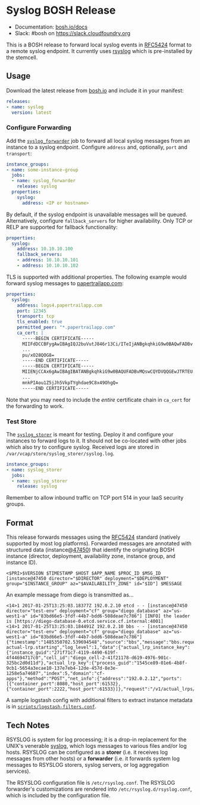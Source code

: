 # Syslog BOSH Release

* Documentation: [bosh.io/docs](https://bosh.io/docs)
* Slack: #bosh on <https://slack.cloudfoundry.org>

This is a BOSH release to forward local syslog events in [RFC5424](https://tools.ietf.org/html/rfc5424) format to a remote syslog endpoint. It currently uses [rsyslog](http://www.rsyslog.com/) which is pre-installed by the stemcell.


## Usage

Download the latest release from [bosh.io](https://bosh.io/releases/github.com/cloudfoundry/syslog-release) and include it in your manifest:

```yml
releases:
- name: syslog
  version: latest
```


### Configure Forwarding

Add the [`syslog_forwarder`](https://bosh.io/jobs/syslog_forwarder?source=github.com/cloudfoundry/syslog-release) job to forward all local syslog messages from an instance to a syslog endpoint. Configure `address` and, optionally, `port` and `transport`:

```yml
instance_groups:
- name: some-instance-group
  jobs:
  - name: syslog_forwarder
    release: syslog
  properties:
    syslog:
      address: <IP or hostname>
```

By default, if the syslog endpoint is unavailable messages will be queued. Alternatively, configure `fallback_servers` for higher availability. Only TCP or RELP are supported for fallback functionality:

```yml
properties:
  syslog:
    address: 10.10.10.100
    fallback_servers:
    - address: 10.10.10.101
    - address: 10.10.10.102
```

TLS is supported with additional properties. The following example would forward syslog messages to [papertrailapp.com](https://papertrailapp.com/):

```yml
properties:
  syslog:
    address: logs4.papertrailapp.com
    port: 12345
    transport: tcp
    tls_enabled: true
    permitted_peer: "*.papertrailapp.com"
    ca_cert: |
      -----BEGIN CERTIFICATE-----
      MIIFdDCCBFygAwIBAgIQJ2buVutJ846r13Ci/ITeIjANBgkqhkiG9w0BAQwFADBv
      ...
      pu/xO28QOG8=
      -----END CERTIFICATE-----
      -----BEGIN CERTIFICATE-----
      MIIENjCCAx6gAwIBAgIBATANBgkqhkiG9w0BAQUFADBvMQswCQYDVQQGEwJTRTEU
      ...
      mnkPIAou1Z5jJh5VkpTYghdae9C8x49OhgQ=
      -----END CERTIFICATE-----
```

Note that you may need to include the *entire* certificate chain in `ca_cert` for the forwarding to work.

### Test Store

The [`syslog_storer`](https://bosh.io/jobs/syslog_storer?source=github.com/cloudfoundry/syslog-release) is meant for testing. Deploy it and configure your instances to forward logs to it. It should not be co-located with other jobs which also try to configure syslog. Received logs are stored in `/var/vcap/store/syslog_storer/syslog.log`.

```yml
instance_groups:
- name: syslog_storer
  jobs:
  - name: syslog_storer
    release: syslog
```

Remember to allow inbound traffic on TCP port 514 in your IaaS security groups.


## Format

This release forwards messages using the [RFC5424](https://tools.ietf.org/html/rfc5424) standard (natively supported by most log platforms). Forwarded messages are annotated with structured data (instance@[47450](https://www.iana.org/assignments/enterprise-numbers/enterprise-numbers)) that identify the originating BOSH instance (director, deployment, availability zone, instance group, and instance ID).

    <$PRI>$VERSION $TIMESTAMP $HOST $APP_NAME $PROC_ID $MSG_ID [instance@47450 director="$DIRECTOR" deployment="$DEPLOYMENT" group="$INSTANCE_GROUP" az="$AVAILABILITY_ZONE" id="$ID"] $MESSAGE

An example message from diego is transmitted as...

    <14>1 2017-01-25T13:25:03.18377Z 192.0.2.10 etcd - - [instance@47450 director="test-env" deployment="cf" group="diego_database" az="us-west1-a" id="83bd66e5-3fdf-44b7-bdd6-508deae7c786"] [INFO] the leader is [https://diego-database-0.etcd.service.cf.internal:4001]
    <14>1 2017-01-25T13:25:03.184491Z 192.0.2.10 bbs - - [instance@47450 director="test-env" deployment="cf" group="diego_database" az="us-west1-a" id="83bd66e5-3fdf-44b7-bdd6-508deae7c786"] {"timestamp":"1485350702.539694548","source":"bbs","message":"bbs.request.start-actual-lrp.starting","log_level":1,"data":{"actual_lrp_instance_key":{"instance_guid":"271f71c7-4119-4490-619f-4f44694717c0","cell_id":"diego_cell-2-41f21178-d619-4976-901c-325bc2d0d11d"},"actual_lrp_key":{"process_guid":"1545ce89-01e6-4b8f-9cb1-5654a3ecae10-137e7eb4-12de-457d-8e3e-1258e5a74687","index":5,"domain":"cf-apps"},"method":"POST","net_info":{"address":"192.0.2.12","ports":[{"container_port":8080,"host_port":61532},{"container_port":2222,"host_port":61533}]},"request":"/v1/actual_lrps/start","session":"418.1"}}

A sample logstash config with additional filters to extract instance metadata is in [`scripts/logstash-filters.conf`](scripts/logstash-filters.conf).


## Tech Notes

RSYSLOG is system for log processing; it is a drop-in replacement for the UNIX's venerable [syslog](https://en.wikipedia.org/wiki/Syslog), which logs messages to various files and/or log hosts. RSYSLOG can be configured as a **storer** (i.e. it receives log messages from other hosts) or a **forwarder** (i.e. it forwards system log messages to RSYSLOG storers, syslog servers, or log aggregation services).

The RSYSLOG configuration file is `/etc/rsyslog.conf`. The RSYSLOG forwarder's customizations are rendered into `/etc/rsyslog.d/rsyslog.conf`, which is included by the configuration file.
